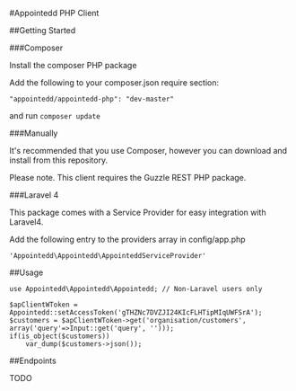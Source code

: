 #Appointedd PHP Client


##Getting Started

###Composer

Install the composer PHP package

Add the following to your composer.json require section:

    "appointedd/appointedd-php": "dev-master"

and run ```composer update```

###Manually

It's recommended that you use Composer, however you can download and install from this repository.

Please note. This client requires the Guzzle REST PHP package.

###Laravel 4

This package comes with a Service Provider for easy integration with Laravel4.

Add the following entry to the providers array in config/app.php

	'Appointedd\Appointedd\AppointeddServiceProvider'


##Usage

	use Appointedd\Appointedd\Appointedd; // Non-Laravel users only

	$apClientWToken = Appointedd::setAccessToken('gTHZNc7DVZJI24KIcFLHTipMIqUWFSrA');
	$customers = $apClientWToken->get('organisation/customers', array('query'=>Input::get('query', '')));
	if(is_object($customers))
		var_dump($customers->json());

##Endpoints

TODO